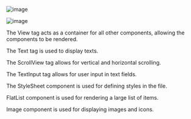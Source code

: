 ![image](https://github.com/Godfredboat/rn-assignment3-11119032/assets/171376641/c25d8f73-2706-488d-8e8e-ed2baeea6ed9)

![image](https://github.com/Godfredboat/rn-assignment3-11119032/assets/171376641/17e5ae46-230a-45fe-8d82-cdd368a74dcb)

The View tag acts as a container for all other components, allowing the components to be rendered.

The Text tag is used to display texts.

The ScrollView tag allows for vertical and horizontal scrolling.

The TextInput tag allows for user input in text fields.

The StyleSheet component is used for defining styles in the file.

FlatList component is used for rendering a large list of items.

Image component is used for displaying images and icons.
